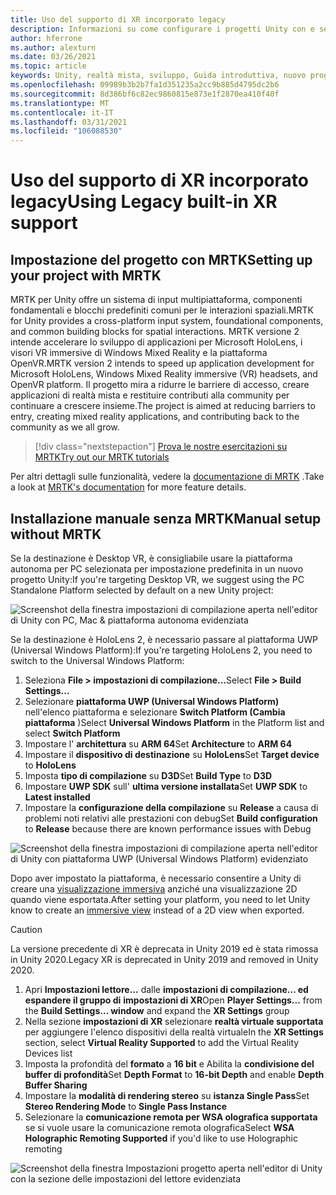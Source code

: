 ```yaml
---
title: Uso del supporto di XR incorporato legacy
description: Informazioni su come configurare i progetti Unity con e senza MRTK usando il supporto integrato per la versione precedente di XR.
author: hferrone
ms.author: alexturn
ms.date: 03/26/2021
ms.topic: article
keywords: Unity, realtà mista, sviluppo, Guida introduttiva, nuovo progetto, realtà mista di Windows, UWP, XR, prestazioni, legacy, MRTK
ms.openlocfilehash: 09989b3b2b7fa1d351235a2cc9b885d4795dc2b6
ms.sourcegitcommit: 8d386bf6c82ec9860815e873e1f2870ea410f40f
ms.translationtype: MT
ms.contentlocale: it-IT
ms.lasthandoff: 03/31/2021
ms.locfileid: "106088530"
---
```

# <a name="using-legacy-built-in-xr-support"></a><span data-ttu-id="1701d-104">Uso del supporto di XR incorporato legacy</span><span class="sxs-lookup"><span data-stu-id="1701d-104">Using Legacy built-in XR support</span></span>

## <a name="setting-up-your-project-with-mrtk"></a><span data-ttu-id="1701d-105">Impostazione del progetto con MRTK</span><span class="sxs-lookup"><span data-stu-id="1701d-105">Setting up your project with MRTK</span></span>

<span data-ttu-id="1701d-106">MRTK per Unity offre un sistema di input multipiattaforma, componenti fondamentali e blocchi predefiniti comuni per le interazioni spaziali.</span><span class="sxs-lookup"><span data-stu-id="1701d-106">MRTK for Unity provides a cross-platform input system, foundational components, and common building blocks for spatial interactions.</span></span> <span data-ttu-id="1701d-107">MRTK versione 2 intende accelerare lo sviluppo di applicazioni per Microsoft HoloLens, i visori VR immersive di Windows Mixed Reality e la piattaforma OpenVR.</span><span class="sxs-lookup"><span data-stu-id="1701d-107">MRTK version 2 intends to speed up application development for Microsoft HoloLens, Windows Mixed Reality immersive (VR) headsets, and OpenVR platform.</span></span> <span data-ttu-id="1701d-108">Il progetto mira a ridurre le barriere di accesso, creare applicazioni di realtà mista e restituire contributi alla community per continuare a crescere insieme.</span><span class="sxs-lookup"><span data-stu-id="1701d-108">The project is aimed at reducing barriers to entry, creating mixed reality applications, and contributing back to the community as we all grow.</span></span>

> [!div class="nextstepaction"]
> [<span data-ttu-id="1701d-109">Prova le nostre esercitazioni su MRTK</span><span class="sxs-lookup"><span data-stu-id="1701d-109">Try out our MRTK tutorials</span></span>](https://docs.microsoft.com/windows/mixed-reality/develop/unity/tutorials/mr-learning-base-02?tabs=wsa)

<span data-ttu-id="1701d-110">Per altri dettagli sulle funzionalità, vedere la [documentazione di MRTK](/windows/mixed-reality/mrtk-unity) .</span><span class="sxs-lookup"><span data-stu-id="1701d-110">Take a look at [MRTK's documentation](/windows/mixed-reality/mrtk-unity) for more feature details.</span></span>

## <a name="manual-setup-without-mrtk"></a><span data-ttu-id="1701d-111">Installazione manuale senza MRTK</span><span class="sxs-lookup"><span data-stu-id="1701d-111">Manual setup without MRTK</span></span>

<span data-ttu-id="1701d-112">Se la destinazione è Desktop VR, è consigliabile usare la piattaforma autonoma per PC selezionata per impostazione predefinita in un nuovo progetto Unity:</span><span class="sxs-lookup"><span data-stu-id="1701d-112">If you're targeting Desktop VR, we suggest using the PC Standalone Platform selected by default on a new Unity project:</span></span>

![Screenshot della finestra impostazioni di compilazione aperta nell'editor di Unity con PC, Mac & piattaforma autonoma evidenziata](images/wmr-config-img-3.png)

<span data-ttu-id="1701d-114">Se la destinazione è HoloLens 2, è necessario passare al piattaforma UWP (Universal Windows Platform):</span><span class="sxs-lookup"><span data-stu-id="1701d-114">If you're targeting HoloLens 2, you need to switch to the Universal Windows Platform:</span></span>

1.  <span data-ttu-id="1701d-115">Seleziona **File > impostazioni di compilazione...**</span><span class="sxs-lookup"><span data-stu-id="1701d-115">Select **File > Build Settings...**</span></span>
2.  <span data-ttu-id="1701d-116">Selezionare **piattaforma UWP (Universal Windows Platform)** nell'elenco piattaforma e selezionare **Switch Platform (Cambia piattaforma** )</span><span class="sxs-lookup"><span data-stu-id="1701d-116">Select **Universal Windows Platform** in the Platform list and select **Switch Platform**</span></span>
3.  <span data-ttu-id="1701d-117">Impostare l' **architettura** su **ARM 64**</span><span class="sxs-lookup"><span data-stu-id="1701d-117">Set **Architecture** to **ARM 64**</span></span>
4.  <span data-ttu-id="1701d-118">Impostare il **dispositivo di destinazione** su **HoloLens**</span><span class="sxs-lookup"><span data-stu-id="1701d-118">Set **Target device** to **HoloLens**</span></span>
5.  <span data-ttu-id="1701d-119">Imposta **tipo di compilazione** su **D3D**</span><span class="sxs-lookup"><span data-stu-id="1701d-119">Set **Build Type** to **D3D**</span></span>
6.  <span data-ttu-id="1701d-120">Impostare **UWP SDK** sull' **ultima versione installata**</span><span class="sxs-lookup"><span data-stu-id="1701d-120">Set **UWP SDK** to **Latest installed**</span></span>
7.  <span data-ttu-id="1701d-121">Impostare la **configurazione della compilazione** su **Release** a causa di problemi noti relativi alle prestazioni con debug</span><span class="sxs-lookup"><span data-stu-id="1701d-121">Set **Build configuration** to **Release** because there are known performance issues with Debug</span></span>

![Screenshot della finestra impostazioni di compilazione aperta nell'editor di Unity con piattaforma UWP (Universal Windows Platform) evidenziato](images/wmr-config-img-4.png)

<span data-ttu-id="1701d-123">Dopo aver impostato la piattaforma, è necessario consentire a Unity di creare una [visualizzazione immersiva](../../design/app-views.md) anziché una visualizzazione 2D quando viene esportata.</span><span class="sxs-lookup"><span data-stu-id="1701d-123">After setting your platform, you need to let Unity know to create an [immersive view](../../design/app-views.md) instead of a 2D view when exported.</span></span>

> [!CAUTION]
> <span data-ttu-id="1701d-124">La versione precedente di XR è deprecata in Unity 2019 ed è stata rimossa in Unity 2020.</span><span class="sxs-lookup"><span data-stu-id="1701d-124">Legacy XR is deprecated in Unity 2019 and removed in Unity 2020.</span></span>

1. <span data-ttu-id="1701d-125">Apri **Impostazioni lettore...** dalle **impostazioni di compilazione... ed espandere il gruppo di** **impostazioni di XR**</span><span class="sxs-lookup"><span data-stu-id="1701d-125">Open **Player Settings...** from the **Build Settings... window** and expand the **XR Settings** group</span></span>
2. <span data-ttu-id="1701d-126">Nella sezione **impostazioni di XR** selezionare **realtà virtuale supportata** per aggiungere l'elenco dispositivi della realtà virtuale</span><span class="sxs-lookup"><span data-stu-id="1701d-126">In the **XR Settings** section, select **Virtual Reality Supported** to add the Virtual Reality Devices list</span></span>
3. <span data-ttu-id="1701d-127">Imposta la profondità del **formato** a **16 bit** e Abilita la **condivisione del buffer di profondità**</span><span class="sxs-lookup"><span data-stu-id="1701d-127">Set **Depth Format** to **16-bit Depth** and enable **Depth Buffer Sharing**</span></span>
4. <span data-ttu-id="1701d-128">Impostare la **modalità di rendering stereo** su **istanza Single Pass**</span><span class="sxs-lookup"><span data-stu-id="1701d-128">Set **Stereo Rendering Mode** to **Single Pass Instance**</span></span>
5. <span data-ttu-id="1701d-129">Selezionare la **comunicazione remota per WSA olografica supportata** se si vuole usare la comunicazione remota olografica</span><span class="sxs-lookup"><span data-stu-id="1701d-129">Select **WSA Holographic Remoting Supported** if you'd like to use Holographic remoting</span></span> 

![Screenshot della finestra Impostazioni progetto aperta nell'editor di Unity con la sezione delle impostazioni del lettore evidenziata](images/wmr-config-img-9.png)